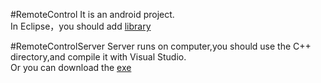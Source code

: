 #RemoteControl
It is an android project.<br/>
In Eclipse，you should add [library][1]

#RemoteControlServer
Server runs on computer,you should use the C++ directory,and compile it with Visual Studio.<br/>
Or you can download the [exe][2]

[1]: https://github.com/JakeWharton/Android-ViewPagerIndicator/tree/master/library
[2]: http://pan.baidu.com/s/1jGvHxrS

